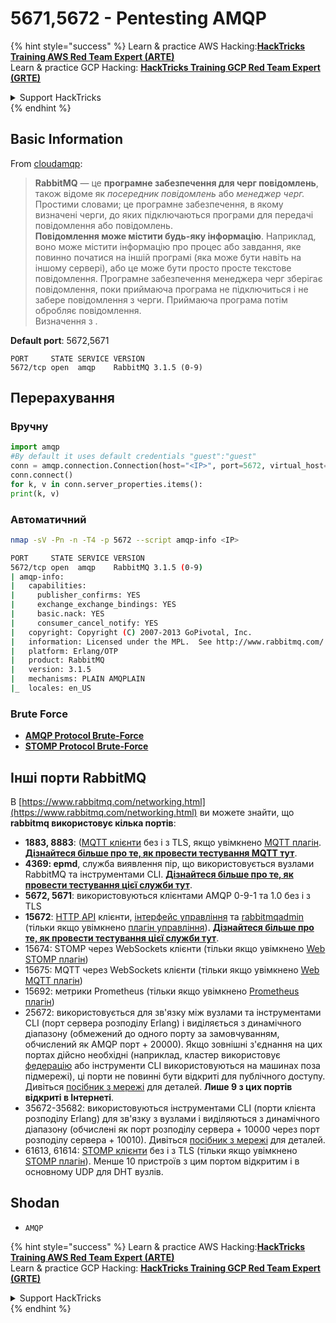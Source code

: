 # 5671,5672 - Pentesting AMQP

{% hint style="success" %}
Learn & practice AWS Hacking:<img src="../.gitbook/assets/arte.png" alt="" data-size="line">[**HackTricks Training AWS Red Team Expert (ARTE)**](https://training.hacktricks.xyz/courses/arte)<img src="../.gitbook/assets/arte.png" alt="" data-size="line">\
Learn & practice GCP Hacking: <img src="../.gitbook/assets/grte.png" alt="" data-size="line">[**HackTricks Training GCP Red Team Expert (GRTE)**<img src="../.gitbook/assets/grte.png" alt="" data-size="line">](https://training.hacktricks.xyz/courses/grte)

<details>

<summary>Support HackTricks</summary>

* Check the [**subscription plans**](https://github.com/sponsors/carlospolop)!
* **Join the** 💬 [**Discord group**](https://discord.gg/hRep4RUj7f) or the [**telegram group**](https://t.me/peass) or **follow** us on **Twitter** 🐦 [**@hacktricks\_live**](https://twitter.com/hacktricks_live)**.**
* **Share hacking tricks by submitting PRs to the** [**HackTricks**](https://github.com/carlospolop/hacktricks) and [**HackTricks Cloud**](https://github.com/carlospolop/hacktricks-cloud) github repos.

</details>
{% endhint %}

## Basic Information

From [cloudamqp](https://www.cloudamqp.com/blog/2015-05-18-part1-rabbitmq-for-beginners-what-is-rabbitmq.html):

> **RabbitMQ** — це **програмне забезпечення для черг повідомлень**, також відоме як _посередник повідомлень_ або _менеджер черг._ Простими словами; це програмне забезпечення, в якому визначені черги, до яких підключаються програми для передачі повідомлення або повідомлень.\
> **Повідомлення може містити будь-яку інформацію**. Наприклад, воно може містити інформацію про процес або завдання, яке повинно початися на іншій програмі (яка може бути навіть на іншому сервері), або це може бути просто просте текстове повідомлення. Програмне забезпечення менеджера черг зберігає повідомлення, поки приймаюча програма не підключиться і не забере повідомлення з черги. Приймаюча програма потім обробляє повідомлення.\
> Визначення з .

**Default port**: 5672,5671
```
PORT     STATE SERVICE VERSION
5672/tcp open  amqp    RabbitMQ 3.1.5 (0-9)
```
## Перерахування

### Вручну
```python
import amqp
#By default it uses default credentials "guest":"guest"
conn = amqp.connection.Connection(host="<IP>", port=5672, virtual_host="/")
conn.connect()
for k, v in conn.server_properties.items():
print(k, v)
```
### Автоматичний
```bash
nmap -sV -Pn -n -T4 -p 5672 --script amqp-info <IP>

PORT     STATE SERVICE VERSION
5672/tcp open  amqp    RabbitMQ 3.1.5 (0-9)
| amqp-info:
|   capabilities:
|     publisher_confirms: YES
|     exchange_exchange_bindings: YES
|     basic.nack: YES
|     consumer_cancel_notify: YES
|   copyright: Copyright (C) 2007-2013 GoPivotal, Inc.
|   information: Licensed under the MPL.  See http://www.rabbitmq.com/
|   platform: Erlang/OTP
|   product: RabbitMQ
|   version: 3.1.5
|   mechanisms: PLAIN AMQPLAIN
|_  locales: en_US
```
### Brute Force

* [**AMQP Protocol Brute-Force**](../generic-hacking/brute-force.md#amqp-activemq-rabbitmq-qpid-joram-and-solace)
* [**STOMP Protocol Brute-Force**](../generic-hacking/brute-force.md#stomp-activemq-rabbitmq-hornetq-and-openmq)

## Інші порти RabbitMQ

В [https://www.rabbitmq.com/networking.html](https://www.rabbitmq.com/networking.html) ви можете знайти, що **rabbitmq використовує кілька портів**:

* **1883, 8883**: ([MQTT клієнти](http://mqtt.org) без і з TLS, якщо увімкнено [MQTT плагін](https://www.rabbitmq.com/mqtt.html). [**Дізнайтеся більше про те, як провести тестування MQTT тут**](1883-pentesting-mqtt-mosquitto.md).
* **4369: epmd**, служба виявлення пір, що використовується вузлами RabbitMQ та інструментами CLI. [**Дізнайтеся більше про те, як провести тестування цієї служби тут**](4369-pentesting-erlang-port-mapper-daemon-epmd.md).
* **5672, 5671**: використовуються клієнтами AMQP 0-9-1 та 1.0 без і з TLS
* **15672**: [HTTP API](https://www.rabbitmq.com/management.html) клієнти, [інтерфейс управління](https://www.rabbitmq.com/management.html) та [rabbitmqadmin](https://www.rabbitmq.com/management-cli.html) (тільки якщо увімкнено [плагін управління](https://www.rabbitmq.com/management.html)). [**Дізнайтеся більше про те, як провести тестування цієї служби тут**](15672-pentesting-rabbitmq-management.md).
* 15674: STOMP через WebSockets клієнти (тільки якщо увімкнено [Web STOMP плагін](https://www.rabbitmq.com/web-stomp.html))
* 15675: MQTT через WebSockets клієнти (тільки якщо увімкнено [Web MQTT плагін](https://www.rabbitmq.com/web-mqtt.html))
* 15692: метрики Prometheus (тільки якщо увімкнено [Prometheus плагін](https://www.rabbitmq.com/prometheus.html))
* 25672: використовується для зв'язку між вузлами та інструментами CLI (порт сервера розподілу Erlang) і виділяється з динамічного діапазону (обмежений до одного порту за замовчуванням, обчислений як AMQP порт + 20000). Якщо зовнішні з'єднання на цих портах дійсно необхідні (наприклад, кластер використовує [федерацію](https://www.rabbitmq.com/federation.html) або інструменти CLI використовуються на машинах поза підмережі), ці порти не повинні бути відкриті для публічного доступу. Дивіться [посібник з мережі](https://www.rabbitmq.com/networking.html) для деталей. **Лише 9 з цих портів відкриті в Інтернеті**.
* 35672-35682: використовуються інструментами CLI (порти клієнта розподілу Erlang) для зв'язку з вузлами і виділяються з динамічного діапазону (обчислені як порт розподілу сервера + 10000 через порт розподілу сервера + 10010). Дивіться [посібник з мережі](https://www.rabbitmq.com/networking.html) для деталей.
* 61613, 61614: [STOMP клієнти](https://stomp.github.io/stomp-specification-1.2.html) без і з TLS (тільки якщо увімкнено [STOMP плагін](https://www.rabbitmq.com/stomp.html)). Менше 10 пристроїв з цим портом відкритим і в основному UDP для DHT вузлів.

## Shodan

* `AMQP`

{% hint style="success" %}
Learn & practice AWS Hacking:<img src="../.gitbook/assets/arte.png" alt="" data-size="line">[**HackTricks Training AWS Red Team Expert (ARTE)**](https://training.hacktricks.xyz/courses/arte)<img src="../.gitbook/assets/arte.png" alt="" data-size="line">\
Learn & practice GCP Hacking: <img src="../.gitbook/assets/grte.png" alt="" data-size="line">[**HackTricks Training GCP Red Team Expert (GRTE)**<img src="../.gitbook/assets/grte.png" alt="" data-size="line">](https://training.hacktricks.xyz/courses/grte)

<details>

<summary>Support HackTricks</summary>

* Check the [**subscription plans**](https://github.com/sponsors/carlospolop)!
* **Join the** 💬 [**Discord group**](https://discord.gg/hRep4RUj7f) or the [**telegram group**](https://t.me/peass) or **follow** us on **Twitter** 🐦 [**@hacktricks\_live**](https://twitter.com/hacktricks_live)**.**
* **Share hacking tricks by submitting PRs to the** [**HackTricks**](https://github.com/carlospolop/hacktricks) and [**HackTricks Cloud**](https://github.com/carlospolop/hacktricks-cloud) github repos.

</details>
{% endhint %}
